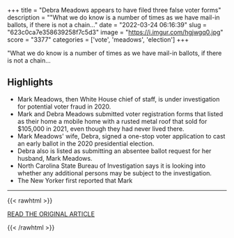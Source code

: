 +++
title = "Debra Meadows appears to have filed three false voter forms"
description = "\"What we do know is a number of times as we have mail-in ballots, if there is not a chain..."
date = "2022-03-24 06:16:39"
slug = "623c0ca7e358639258f7c5d3"
image = "https://i.imgur.com/hgjwgq0.jpg"
score = "3377"
categories = ['vote', 'meadows', 'election']
+++

\"What we do know is a number of times as we have mail-in ballots, if there is not a chain...

## Highlights

- Mark Meadows, then White House chief of staff, is under investigation for potential voter fraud in 2020.
- Mark and Debra Meadows submitted voter registration forms that listed as their home a mobile home with a rusted metal roof that sold for $105,000 in 2021, even though they had never lived there.
- Mark Meadows' wife, Debra, signed a one-stop voter application to cast an early ballot in the 2020 presidential election.
- Debra also is listed as submitting an absentee ballot request for her husband, Mark Meadows.
- North Carolina State Bureau of Investigation says it is looking into whether any additional persons may be subject to the investigation.
- The New Yorker first reported that Mark

---

{{< rawhtml >}}
  <p class="article-category">
    <a target="_blank" href="https://www.sfgate.com/news/article/Debra-Meadows-appears-to-have-filed-three-false-17022551.php">READ THE ORIGINAL ARTICLE</a>
  </p>
{{< /rawhtml >}}
